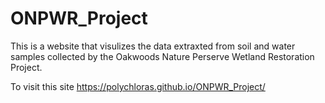 # ONPWR_Project
This is a website that visulizes the data extraxted from soil and water samples collected by the Oakwoods Nature Perserve Wetland Restoration Project.

To visit this site 
https://polychloras.github.io/ONPWR_Project/